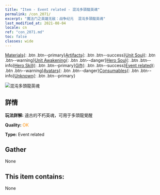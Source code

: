 ```yaml
---
title: "Item - Event related - 混沌多頭龍英魂"
permalink: /con_2071/
excerpt: "魔法门之英雄无敌：战争纪元  混沌多頭龍英魂"
last_modified_at: 2021-08-04
locale: cn
ref: "con_2071.md"
toc: false
classes: wide
---
```

 [Materials](/ItemsCN/){: .btn .btn--primary}[Artifacts](/ItemsCN/Artifacts/){: .btn .btn--success}[Unit Soul](/ItemsCN/UnitSoul/){: .btn .btn--warning}[Unit Awakening](/ItemsCN/UnitAwakening/){: .btn .btn--danger}[Hero Soul](/ItemsCN/HeroSoul/){: .btn .btn--info}[Hero Skill](/ItemsCN/HeroSkill/){: .btn .btn--primary}[Gift](/ItemsCN/Gift/){: .btn .btn--success}[Event related](/ItemsCN/Events/){: .btn .btn--warning}[Avatars](/ItemsCN/Avatars/){: .btn .btn--danger}[Consumables](/ItemsCN/Consumables/){: .btn .btn--info}[Unknown](/ItemsCN/Unknown/){: .btn .btn--primary}

 ![混沌多頭龍英魂](/images/t/juexing_807.jpg)

## 詳情
 **玩法詳解:** 遠古的不朽英魂，可用于多頭龍覺醒

 **Quality:** <span style="color: #FF8C00">OK</span>

 **Type:** Event related

## Gather

  None

## This item contains:

  None

